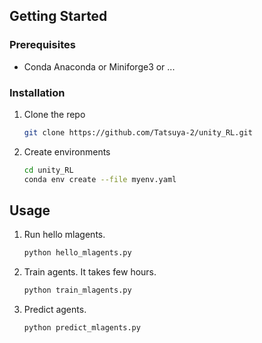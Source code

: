 <!-- GETTING STARTED -->
## Getting Started
### Prerequisites

- Conda
  Anaconda or Miniforge3 or ...

### Installation

1. Clone the repo
   ```sh
   git clone https://github.com/Tatsuya-2/unity_RL.git
   ```
2. Create environments
   ```sh
   cd unity_RL
   conda env create --file myenv.yaml
   ```

<!-- USAGE EXAMPLES -->
## Usage
1. Run hello mlagents.
   ```sh
   python hello_mlagents.py
   ```
2. Train agents. It takes few hours.
   ```sh
   python train_mlagents.py
   ```
3. Predict agents.
   ```sh
   python predict_mlagents.py
   ```